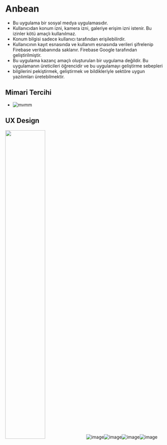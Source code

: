 # Anbean
 
 - Bu uygulama bir sosyal medya uygulamasıdır.
 - Kullanıcıdan konum izni, kamera izni, galeriye erişim izni istenir. Bu izinler kötü amaçlı kullanılmaz.
 - Konum bilgisi sadece kullanıcı tarafından erişilebilirdir.
 - Kullanıcının kayıt esnasında ve kullanım esnasında verileri şifrelenip Firebase veritabanında saklanır. Firebase Google tarafından geliştirilmiştir.
 - Bu uygulama kazanç amaçlı oluşturulan bir uygulama değildir. Bu uygulamanın üreticileri öğrencidir ve bu uygulamayı geliştirme sebepleri
 - bilgilerini pekiştirmek, geliştirmek ve bildikleriyle sektöre uygun yazılımları üretebilmektir.
 ## Mimari Tercihi
 - ![mvmm](https://user-images.githubusercontent.com/96066271/209738374-430f7905-5cbd-4894-bccf-3addf2945964.png)
 ## UX Design
 <img src="https://user-images.githubusercontent.com/96066271/209738520-271e8f42-e1ec-4079-9aa9-7e62938f5307.png" width=50% height=50%> ![image](https://user-images.githubusercontent.com/96066271/209738528-86c50ddc-0b6b-4a73-a905-37a7dce908df.png)![image](https://user-images.githubusercontent.com/96066271/209738544-0d294bab-086e-4737-8778-8b483f51fd05.png)![image](https://user-images.githubusercontent.com/96066271/209738567-005c6a6c-1930-4e81-bca7-6be233f04069.png)![image](https://user-images.githubusercontent.com/96066271/209738581-a21bce1a-631a-404b-b727-916a503e8e66.png)







